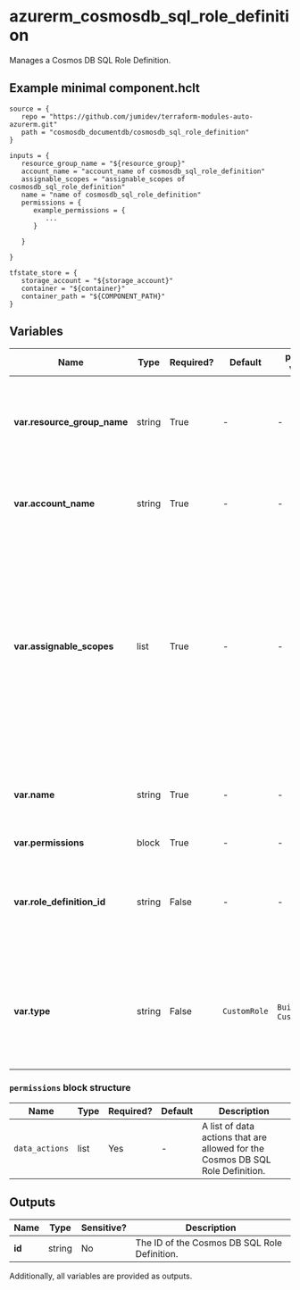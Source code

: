# azurerm_cosmosdb_sql_role_definition

Manages a Cosmos DB SQL Role Definition.

## Example minimal component.hclt

```hcl
source = {
   repo = "https://github.com/jumidev/terraform-modules-auto-azurerm.git" 
   path = "cosmosdb_documentdb/cosmosdb_sql_role_definition" 
}

inputs = {
   resource_group_name = "${resource_group}" 
   account_name = "account_name of cosmosdb_sql_role_definition" 
   assignable_scopes = "assignable_scopes of cosmosdb_sql_role_definition" 
   name = "name of cosmosdb_sql_role_definition" 
   permissions = {
      example_permissions = {
         ...
      }
  
   }
 
}

tfstate_store = {
   storage_account = "${storage_account}" 
   container = "${container}" 
   container_path = "${COMPONENT_PATH}" 
}

```

## Variables

| Name | Type | Required? |  Default  |  possible values |  Description |
| ---- | ---- | --------- |  ----------- | ----------- | ----------- |
| **var.resource_group_name** | string | True | -  |  -  |  The name of the Resource Group in which the Cosmos DB SQL Role Definition is created. Changing this forces a new resource to be created. | 
| **var.account_name** | string | True | -  |  -  |  The name of the Cosmos DB Account. Changing this forces a new resource to be created. | 
| **var.assignable_scopes** | list | True | -  |  -  |  A list of fully qualified scopes at or below which Role Assignments may be created using this Cosmos DB SQL Role Definition. It will allow application of this Cosmos DB SQL Role Definition on the entire Database Account or any underlying Database/Collection. Scopes higher than Database Account are not enforceable as assignable scopes. | 
| **var.name** | string | True | -  |  -  |  An user-friendly name for the Cosmos DB SQL Role Definition which must be unique for the Database Account. | 
| **var.permissions** | block | True | -  |  -  |  A `permissions` block. | 
| **var.role_definition_id** | string | False | -  |  -  |  The GUID as the name of the Cosmos DB SQL Role Definition - one will be generated if not specified. Changing this forces a new resource to be created. | 
| **var.type** | string | False | `CustomRole`  |  `BuiltInRole`, `CustomRole`  |  The type of the Cosmos DB SQL Role Definition. Possible values are `BuiltInRole` and `CustomRole`. Defaults to `CustomRole`. Changing this forces a new resource to be created. | 

### `permissions` block structure

| Name | Type | Required? | Default | Description |
| ---- | ---- | --------- | ------- | ----------- |
| `data_actions` | list | Yes | - | A list of data actions that are allowed for the Cosmos DB SQL Role Definition. |



## Outputs

| Name | Type | Sensitive? | Description |
| ---- | ---- | --------- | --------- |
| **id** | string | No  | The ID of the Cosmos DB SQL Role Definition. | 

Additionally, all variables are provided as outputs.

